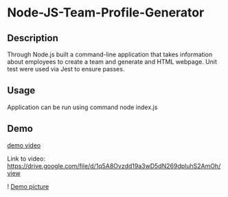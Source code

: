 # Node-JS-Team-Profile-Generator

## Description
Through Node.js built a command-line application that takes information about employees to create a team and generate and HTML webpage.
Unit test were used via Jest to ensure passes. 

## Usage 
Application can be run using command node index.js 

## Demo 
[demo video](./dist/Team%20Profile%20Generator.webm)

Link to video:
https://drive.google.com/file/d/1q5A8Ovzdd19a3wD5dN269dpluhS2AmOh/view

! [Demo picture](./dist/demo%20screenshot.png)